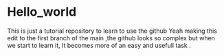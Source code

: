 # Hello_world
This is just a tutorial repository to learn to use the  github 
Yeah making this edit to the first branch of the main ,the github looks so complex but when we start to learn it, It becomes more of an easy and usefull task . 
